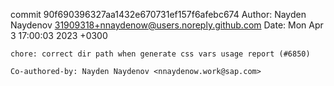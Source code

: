 commit 90f690396327aa1432e670731ef157f6afebc674
Author: Nayden Naydenov <31909318+nnaydenow@users.noreply.github.com>
Date:   Mon Apr 3 17:00:03 2023 +0300

    chore: correct dir path when generate css vars usage report (#6850)
    
    Co-authored-by: Nayden Naydenov <nnaydenow.work@sap.com>
